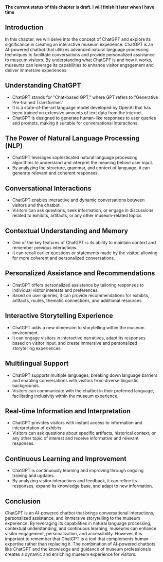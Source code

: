 **The current status of this chapter is draft. I will finish it later when I have time**

Introduction
------------

In this chapter, we will delve into the concept of ChatGPT and explore its significance in creating an interactive museum experience. ChatGPT is an AI-powered chatbot that utilizes advanced natural language processing techniques to facilitate conversations and provide personalized assistance to museum visitors. By understanding what ChatGPT is and how it works, museums can leverage its capabilities to enhance visitor engagement and deliver immersive experiences.

Understanding ChatGPT
---------------------

* ChatGPT stands for "Chat-based GPT," where GPT refers to "Generative Pre-trained Transformer."
* It is a state-of-the-art language model developed by OpenAI that has been trained on extensive amounts of text data from the internet.
* ChatGPT is designed to generate human-like responses to user queries and prompts, making it suitable for conversational interactions.

The Power of Natural Language Processing (NLP)
----------------------------------------------

* ChatGPT leverages sophisticated natural language processing algorithms to understand and interpret the meaning behind user input.
* By analyzing the structure, grammar, and context of language, it can generate relevant and coherent responses.

Conversational Interactions
---------------------------

* ChatGPT enables interactive and dynamic conversations between visitors and the chatbot.
* Visitors can ask questions, seek information, or engage in discussions related to exhibits, artifacts, or any other museum-related topics.

Contextual Understanding and Memory
-----------------------------------

* One of the key features of ChatGPT is its ability to maintain context and remember previous interactions.
* It can recall earlier questions or statements made by the visitor, allowing for more coherent and personalized conversations.

Personalized Assistance and Recommendations
-------------------------------------------

* ChatGPT offers personalized assistance by tailoring responses to individual visitor interests and preferences.
* Based on user queries, it can provide recommendations for exhibits, artifacts, routes, thematic connections, and additional resources.

Interactive Storytelling Experience
-----------------------------------

* ChatGPT adds a new dimension to storytelling within the museum environment.
* It can engage visitors in interactive narratives, adapt its responses based on visitor input, and create immersive and personalized storytelling experiences.

Multilingual Support
--------------------

* ChatGPT supports multiple languages, breaking down language barriers and enabling conversations with visitors from diverse linguistic backgrounds.
* Visitors can communicate with the chatbot in their preferred language, facilitating inclusivity within the museum experience.

Real-time Information and Interpretation
----------------------------------------

* ChatGPT provides visitors with instant access to information and interpretation of exhibits.
* Visitors can ask questions about specific artifacts, historical context, or any other topic of interest and receive informative and relevant responses.

Continuous Learning and Improvement
-----------------------------------

* ChatGPT is continuously learning and improving through ongoing training and updates.
* By analyzing visitor interactions and feedback, it can refine its responses, expand its knowledge base, and adapt to new information.

Conclusion
----------

ChatGPT is an AI-powered chatbot that brings conversational interactions, personalized assistance, and immersive storytelling to the museum experience. By leveraging its capabilities in natural language processing, contextual understanding, and continuous learning, museums can enhance visitor engagement, personalization, and accessibility. However, it is important to remember that ChatGPT is a tool that complements human expertise rather than replacing it. The combination of AI-powered chatbots like ChatGPT and the knowledge and guidance of museum professionals creates a dynamic and enriching museum experience for visitors.
